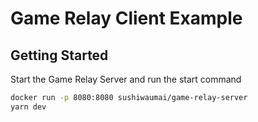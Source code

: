 # Game Relay Client Example

## Getting Started

Start the Game Relay Server and run the start command
```bash
docker run -p 8080:8080 sushiwaumai/game-relay-server
yarn dev
```
